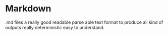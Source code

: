# Markdown
.md files a really good readable parse able text format to produce all kind of outputs really deterministic easy to understand.
